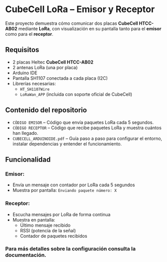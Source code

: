 # CubeCell LoRa – Emisor y Receptor

Este proyecto demuestra cómo comunicar dos placas **CubeCell HTCC-AB02** mediante **LoRa**, con visualización en su pantalla tanto para el **emisor** como para el **receptor**.

## Requisitos

- 2 placas Heltec **CubeCell HTCC-AB02**
- 2 antenas LoRa (una por placa)
- Arduino IDE
- Pantalla SH1107 conectada a cada placa (I2C)
- Librerías necesarias:
  - `HT_SH1107Wire`
  - `LoRaWan_APP` (incluida con soporte oficial de CubeCell)

## Contenido del repositorio

- `CÓDIGO EMISOR` – Código que envía paquetes LoRa cada 5 segundos.
- `CÓDIGO RECEPTOR` – Código que recibe paquetes LoRa y muestra cuántos han llegado.
- `CUBECELL_ARDUINOIDE.pdf` – Guía paso a paso para configurar el entorno, instalar dependencias y entender el funcionamiento.

## Funcionalidad

### Emisor:
- Envía un mensaje con contador por LoRa cada 5 segundos
- Muestra por pantalla: `Enviando paquete número: X`

### Receptor:
- Escucha mensajes por LoRa de forma continua
- Muestra en pantalla:
  - Último mensaje recibido
  - RSSI (potencia de la señal)
  - Contador de paquetes recibidos
 
### Para más detalles sobre la configuración consulta la documentación.

